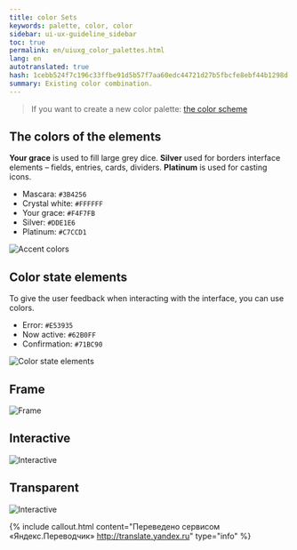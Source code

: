 ```yaml
---
title: color Sets
keywords: palette, color, color
sidebar: ui-ux-guideline_sidebar
toc: true
permalink: en/uiuxg_color_palettes.html
lang: en
autotranslated: true
hash: 1cebb524f7c196c33ffbe91d5b57f7aa60edc44721d27b5fbcfe8ebf44b1298d
summary: Existing color combination.
---
```


> If you want to create a new color palette: [the color scheme](uiuxg_color_selection.EN.md)

## The colors of the elements

**Your grace** is used to fill large grey dice. **Silver** used for borders interface elements – fields, entries, cards, dividers. **Platinum** is used for casting icons.

* Mascara: `#3B4256`
* Crystal white: `#FFFFFF`
* Your grace: `#F4F7FB`
* Silver: `#DDE1E6`
* Platinum: `#C7CCD1`

![Accent colors](/images/pages/guides/ui-ux-guideline/uiuxg_color_palettes/1.png)

## Color state elements

To give the user feedback when interacting with the interface, you can use colors.

* Error: `#E53935`
* Now active: `#62B0FF`
* Confirmation: `#71BC90`

![Color state elements](/images/pages/guides/ui-ux-guideline/uiuxg_color_palettes/2.png)

## Frame

![Frame](/images/pages/guides/ui-ux-guideline/uiuxg_color_palettes/3.png)

## Interactive

![Interactive](/images/pages/guides/ui-ux-guideline/uiuxg_color_palettes/4.png)

## Transparent

![Interactive](/images/pages/guides/ui-ux-guideline/uiuxg_color_palettes/5.png)



{% include callout.html content="Переведено сервисом «Яндекс.Переводчик» <http://translate.yandex.ru>" type="info" %}